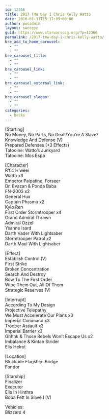 ```yaml
---
id: 12366
title: 2017 TMW Day 1 Chris Kelly Watto
date: 2018-01-31T15:17:09+00:00
author: pwsadmin
layout: swccgpc
guid: https://www.starwarsccg.org/?p=12366
permalink: /2017-tmw-day-1-chris-kelly-watto/
bre_add_to_home_carousel:
  - ""
  - ""
bre_carousel_title:
  - ""
  - ""
bre_carousel_link:
  - ""
  - ""
bre_carousel_external_link:
  - ""
  - ""
bre_carousel_slogan:
  - ""
  - ""
categories:
  - Decks
---
```

[Starting]  
No Money, No Parts, No Deal!/You’re A Slave?  
Knowledge And Defense (V)  
Prepared Defenses (+3 Effects)  
Tatooine: Watto’s Junkyard  
Tatooine: Mos Espa

[Character]  
R’tic H’weei  
Watto x3  
Emperor Palpatine, Forseer  
Dr. Evazan & Ponda Baba  
FN-2003 x2  
General Hux  
Captain Phasma x2  
Kylo Ren  
First Order Stormtrooper x4  
Grand Admiral Thrawn  
Admiral Ozzel  
Ysanne Isard  
Darth Vader With Lightsaber  
Stormtrooper Patrol x2  
Darth Maul With Lightsaber

[Effect]  
Establish Control (V)  
First Strike  
Broken Concentration  
Search And Destroy  
Bow To The First Order  
Wipe Them Out, All Of Them  
Strategic Reserves (V)

[Interrupt]  
According To My Design  
Projective Telepathy  
We Must Accelerate Our Plans x3  
Imperial Command x3  
Trooper Assault x3  
Imperial Barrier x3  
Ghhhk & Those Rebels Won’t Escape Us x2  
Imbalance & Kintan Strider  
Elis Helrot

[Location]  
Blockade Flagship: Bridge  
Fondor

[Starship]  
Finalizer  
Executor  
Elis In Hinthra  
Boba Fett In Slave I (V)

Vehicles:  
Blizzard 4